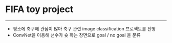 # FIFA toy project

----

* 평소에 축구에 관심이 많아 축구 관련 image classification 프로젝트를 진행
* ConvNet을 이용해 선수가 슛 하는 장면으로 goal / no goal 을 분류